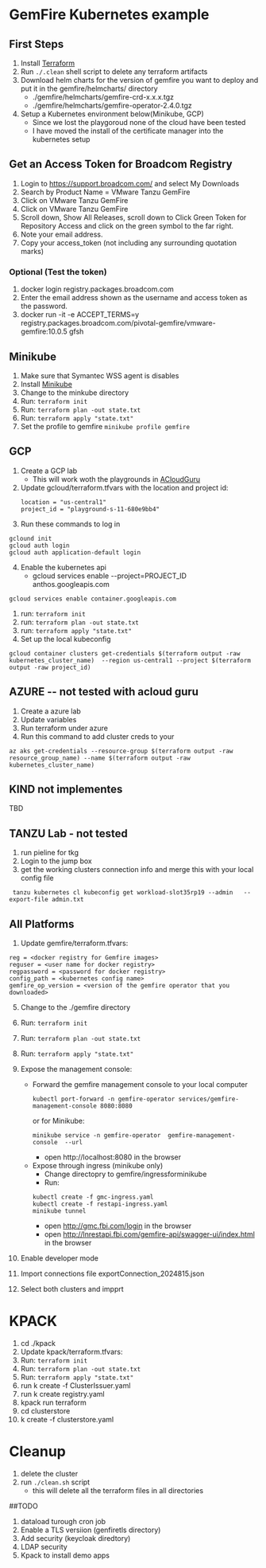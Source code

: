 # GemFire Kubernetes example

## First Steps
1. Install [Terraform](https://registry.terraform.io/)
2. Run ```./.clean``` shell script to delete any terraform artifacts 
3. Download helm charts for the version of gemfire you want to deploy and put it in the gemfire/helmcharts/ directory
    - ./gemfire/helmcharts/gemfire-crd-x.x.x.tgz
    - ./gemfire/helmcharts/gemfire-operator-2.4.0.tgz
4. Setup a Kubernetes environment below(Minikube, GCP) 
   - Since we lost the playgoroud none of the cloud have been tested
   - I have moved the install of the certificate manager into the kubernetes setup

## Get an Access Token for Broadcom Registry
1. Login to https://support.broadcom.com/ and select My Downloads
2. Search by Product Name = VMware Tanzu GemFire
3. Click on VMware Tanzu GemFire
4. Click on VMware Tanzu GemFire
5. Scroll down, Show All Releases, scroll down to Click Green Token for Repository Access and click on the green symbol to the far right.
6. Note your email address.  
7. Copy your access_token (not including any surrounding quotation marks)
### Optional (Test the token)
1. docker login registry.packages.broadcom.com
2. Enter the email address shown as the username and access token as the password.
3.  docker run -it -e ACCEPT_TERMS=y registry.packages.broadcom.com/pivotal-gemfire/vmware-gemfire:10.0.5 gfsh

## Minikube
1. Make sure that Symantec WSS agent is disables
2. Install [Minikube](https://minikube.sigs.k8s.io/docs/)
3. Change to the minkube directory
4. Run: ```terraform init``` 
5. Run: ```terraform plan -out state.txt``` 
6. Run: ```terraform apply "state.txt" ``` 
7. Set the profile to gemfire ```minikube profile gemfire```

## GCP
1. Create a GCP lab 
    - This will work woth the playgrounds in  [ACloudGuru](https://learn.acloud.guru/cloud-playground/cloud-sandboxes)
2. Update gcloud/terraform.tfvars with the location and project id: 
   ```
   location = "us-central1"
   project_id = "playground-s-11-680e9bb4" 
    ```
3. Run these commands to log in 
```
gclound init
gcloud auth login
gcloud auth application-default login   
```
4. Enable the kubernetes api
   - gcloud services enable --project=PROJECT_ID anthos.googleapis.com
```
gcloud services enable container.googleapis.com
```
1.  run: ```terraform init``` 
2.  run: ```terraform plan -out state.txt``` 
3.  run: ```terraform apply "state.txt" ``` 
4.  Set up the local kubeconfig
```
gcloud container clusters get-credentials $(terraform output -raw kubernetes_cluster_name)  --region us-central1 --project $(terraform output -raw project_id)
```


## AZURE -- not tested with acloud guru
1. Create a azure lab 
2. Update variables
3. Run terraform under azure
4. Run this command to add cluster creds to your   
```
az aks get-credentials --resource-group $(terraform output -raw resource_group_name) --name $(terraform output -raw kubernetes_cluster_name)    
```

## KIND not implementes
TBD

## TANZU Lab - not tested
1. run pieline for tkg
2. Login to the jump box
3. get the working clusters connection info and merge this with your local config file
```
 tanzu kubernetes cl kubeconfig get workload-slot35rp19 --admin   --export-file admin.txt
```

## All Platforms
1. Update gemfire/terraform.tfvars:
```
reg = <docker registry for Gemfire images>
reguser = <user name for docker registry>
regpassword = <password for docker registry>
config_path = <kubernetes config name>
gemfire_op_version = <version of the gemfire operator that you downloaded>
```
5.  Change to the ./gemfire directory
6.  Run: ```terraform init``` 
7.  Run: ```terraform plan -out state.txt``` 
8.  Run: ```terraform apply "state.txt" ``` 
9.  Expose the management console:
    - Forward the gemfire management console to your local computer
        ```
        kubectl port-forward -n gemfire-operator services/gemfire-management-console 8080:8080 
        ```
        or for Minikube:
        ```
        minikube service -n gemfire-operator  gemfire-management-console  --url 
        ```
      - open http://localhost:8080 in the browser        
    - Expose through ingress (minikube only)
      - Change directopry to gemfire/ingressforminikube
      - Run:
      ```
      kubectl create -f gmc-ingress.yaml       
      kubectl create -f restapi-ingress.yaml
      minikube tunnel
      ```
      - open http://gmc.fbi.com/login in the browser
      - open http://lnrestapi.fbi.com/gemfire-api/swagger-ui/index.html in the browser

10. Enable developer mode
11. Import connections file exportConnection_2024815.json
12. Select both clusters and impprt 

# KPACK
1. cd ./kpack
2. Update kpack/terraform.tfvars:
3. Run: ```terraform init``` 
4. Run: ```terraform plan -out state.txt``` 
5. Run: ```terraform apply "state.txt" ``` 
6. run k create -f ClusterIssuer.yaml
7. run k create registry.yaml
8. kpack run terraform
9. cd clusterstore 
10. k create -f clusterstore.yaml  

# Cleanup
1. delete the cluster
2. run ```./clean.sh``` script
    -  this will delete all the terraform files in all directories

##TODO
1. dataload turough cron job
2. Enable a TLS versiion (genfiretls directory)
3. Add security (keycloak diredtory)
4. LDAP security
5. Kpack to install demo apps


